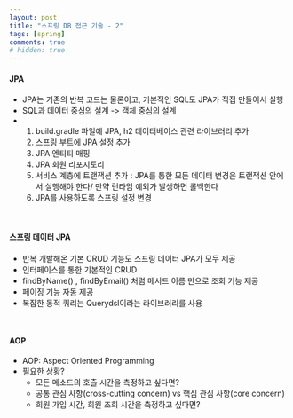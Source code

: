 ```yaml
---
layout: post
title: "스프링 DB 접근 기술 - 2"
tags: [spring]
comments: true
# hidden: true
---
```


#### JPA
* JPA는 기존의 반복 코드는 물론이고, 기본적인 SQL도 JPA가 직접 만들어서 실행
* SQL과 데이터 중심의 설계 -> 객체 중심의 설계
* 1) build.gradle 파일에 JPA, h2 데이터베이스 관련 라이브러리 추가
  2) 스프링 부트에 JPA 설정 추가
  3) JPA 엔티티 매핑
  4) JPA 회원 리포지토리
  5) 서비스 계층에 트랜잭션 추가 : JPA를 통한 모든 데이터 변경은 트랜잭션 안에서 실행해야 한다/ 만약 런타임 예외가 발생하면 롤백한다
  6) JPA를 사용하도록 스프링 설정 변경
<br>

#### 스프링 데이터 JPA
* 반복 개발해온 기본 CRUD 기능도 스프링 데이터 JPA가 모두 제공
* 인터페이스를 통한 기본적인 CRUD
* findByName() , findByEmail() 처럼 메서드 이름 만으로 조회 기능 제공
* 페이징 기능 자동 제공
* 복잡한 동적 쿼리는 Querydsl이라는 라이브러리를 사용
<br>


#### AOP
* AOP: Aspect Oriented Programming
* 필요한 상황?
  * 모든 메소드의 호출 시간을 측정하고 싶다면?
  * 공통 관심 사항(cross-cutting concern) vs 핵심 관심 사항(core concern)
  * 회원 가입 시간, 회원 조회 시간을 측정하고 싶다면?
<br>